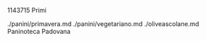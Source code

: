 1143715
Primi

./panini/primavera.md
./panini/vegetariano.md
./oliveascolane.md
Paninoteca Padovana
